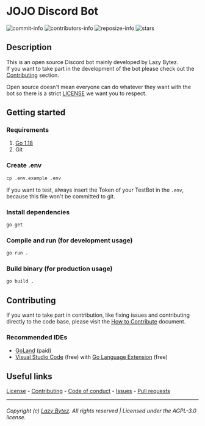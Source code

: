 # JOJO Discord Bot

  ![commit-info][commit-info]
  ![contributors-info][contributors-info]
  ![reposize-info][reposize-info]
  ![stars][stars]

## Description
This is an open source Discord bot mainly developed by Lazy Bytez.  
If you want to take part in the development of the bot please check out the [Contributing](https://github.com/lazybytez/jojo-discord-bot#contributing) section.  

Open source doesn't mean everyone can do whatever they want with the bot so there is a strict [LICENSE](https://github.com/lazybytez/jojo-discord-bot/blob/main/LICENSE) we want you to respect.

## Getting started
### Requirements  
1. [Go 1.18](https://go.dev/doc/install)
2. Git

### Create .env
```bash
cp .env.example .env
```
If you want to test, always insert the Token of your TestBot in the `.env`, because this file won't be committed to git.

### Install dependencies
```bash
go get
```

### Compile and run (for development usage)
```bash
go run .
```

### Build binary (for production usage)
```bash
go build .
```

## Contributing
If you want to take part in contribution, like fixing issues and contributing directly to the code base, please visit the [How to Contribute][github-contribute] document.

### Recommended IDEs
- [GoLand](https://www.jetbrains.com/de-de/go/) (paid)
- [Visual Studio Code](https://code.visualstudio.com/) (free) with [Go Language Extension](https://marketplace.visualstudio.com/items?itemName=golang.go) (free)

## Useful links
[License][github-license] - 
[Contributing][github-contribute] - 
[Code of conduct][github-codeofconduct] - 
[Issues][github-issues] - 
[Pull requests][github-pulls]

<hr>  

###### Copyright (c) [Lazy Bytez][github-team]. All rights reserved | Licensed under the AGPL-3.0 license.

<!-- Variables -->
[github-team]: https://github.com/lazybytez

[github-license]: https://github.com/lazybytez/general-template/blob/main/LICENSE
[github-contribute]: https://github.com/lazybytez/.github/blob/main/docs/CONTRIBUTING.md
[github-codeofconduct]: https://github.com/lazybytez/.github/blob/main/docs/CODE_OF_CONDUCT.md
[github-issues]: https://github.com/lazybytez/general-template/issues
[github-pulls]: https://github.com/lazybytez/general-template/pulls

[commit-info]: https://img.shields.io/github/last-commit/lazybytez/general-template?style=for-the-badge&colorA=302D41&colorB=b4befe

[contributors-info]: https://img.shields.io/github/contributors/lazybytez/general-template?style=for-the-badge&colorA=302D41&colorB=cba6f7

[reposize-info]: https://img.shields.io/github/repo-size/lazybytez/general-template?style=for-the-badge&colorA=302D41&colorB=89dceb

[stars]: https://img.shields.io/github/stars/lazybytez/jojo-discord-bot?colorA=302D41&colorB=f9e2af&style=for-the-badge

